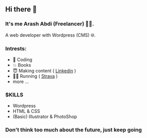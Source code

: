 ## Hi there 👋
### It's me <strong>Arash Abdi</strong> (Freelancer) 👨‍💻.
A web developer with Wordpress (CMS) 🌐.
<br>
### Intrests:
- 🧟 Coding
- 💥 Books
- 😇 Making content ( <a href="www.linkedin.com/in/arash-abdi">Linkedin</a> )
- 🏃‍♂️ Running ( <a href="https://strava.app.link/Rt5q0kMP8Kb">Strava</a> )
-  more ... 

### <b>$KILLS</b>
- Wordpress
- HTML & CSS
- (Basic) Illustrator & PhotoShop

### <strong>Don't think too much about the future, just keep going</strong> 
<!--

**ArashAbdii/ArashAbdii** is a ✨ _special_ ✨ repository because its `README.md` (this file) appears on your GitHub profile.

Here are some ideas to get you started:

- 🔭 I’m currently working on ..
- 🌱 I’m currently learning ...
- 👯 I’m looking to collaborate on ...
- 🤔 I’m looking for help with ...
- 💬 Ask me about ...
- 📫 How to reach me: ...
- 😄 Pronouns: ...
- ⚡ Fun fact: ...
-->
